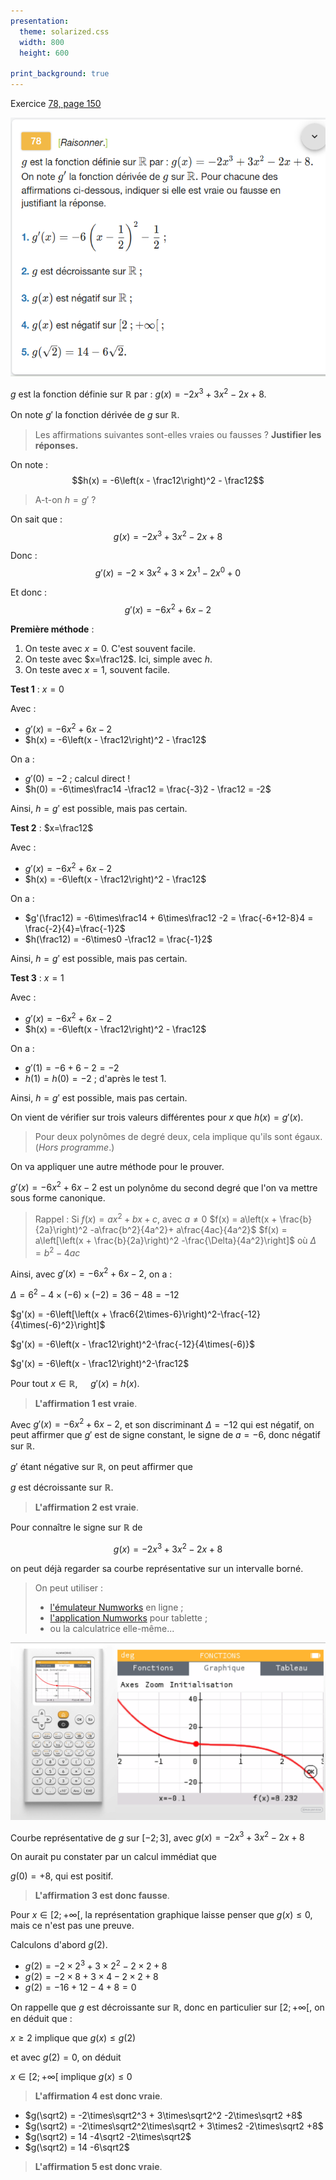 ```yaml
---
presentation:
  theme: solarized.css
  width: 800
  height: 600

print_background: true
---
```


<!-- slide -->

Exercice [78, page 150](https://www.lelivrescolaire.fr/page/7418770?docId=SlDy0KrVwWJOWy3AISxNS)

![](sujet_78p150.png)

<!-- slide vertical=true-->

$g$ est la fonction définie sur $\mathbb R$ par :
$g(x) = -2x^3 + 3x^2 -2x +8$.

On note $g'$ la fonction dérivée de $g$ sur $\mathbb R$.

> Les affirmations suivantes sont-elles vraies ou fausses ?
> **Justifier les réponses.**

<!-- slide -->

On note :
$$h(x) = -6\left(x - \frac12\right)^2 - \frac12$$

> A-t-on $h = g'$ ?

<!-- slide vertical=true-->
On sait que :
$$g(x) = -2x^3 + 3x^2 -2x +8$$

Donc :
$$g'(x) = -2\times3x^2 + 3\times2x^1 -2x^0 + 0$$

Et donc :
$$g'(x) = -6x^2 + 6x -2$$

<!-- slide vertical=true-->

**Première méthode** :
1. On teste avec $x=0$. C'est souvent facile.
2. On teste avec $x=\frac12$. Ici, simple avec $h$.
3. On teste avec $x=1$, souvent facile.

<!-- slide vertical=true-->

**Test 1** : $x=0$

Avec :
* $g'(x) = -6x^2 + 6x -2$
* $h(x) = -6\left(x - \frac12\right)^2 - \frac12$

On a :
* $g'(0) = -2$ ; calcul direct !
* $h(0) = -6\times\frac14 -\frac12 = \frac{-3}2 - \frac12 = -2$

Ainsi, $h = g'$ est possible, mais pas certain.

<!-- slide vertical=true-->

**Test 2** : $x=\frac12$

Avec :
* $g'(x) = -6x^2 + 6x -2$
* $h(x) = -6\left(x - \frac12\right)^2 - \frac12$

On a :
* $g'(\frac12) = -6\times\frac14 + 6\times\frac12 -2 = \frac{-6+12-8}4 = \frac{-2}{4}=\frac{-1}2$
* $h(\frac12) = -6\times0 -\frac12 = \frac{-1}2$

Ainsi, $h = g'$ est possible, mais pas certain.


<!-- slide vertical=true-->

**Test 3** : $x=1$

Avec :
* $g'(x) = -6x^2 + 6x -2$
* $h(x) = -6\left(x - \frac12\right)^2 - \frac12$

On a :
* $g'(1) = -6 +6 -2 = -2$
* $h(1) = h(0) = -2$ ; d'après le test 1.

Ainsi, $h = g'$ est possible, mais pas certain.

<!-- slide vertical=true-->

On vient de vérifier sur trois valeurs différentes pour $x$ que $h(x) = g'(x)$.
> Pour deux polynômes de degré deux, cela implique qu'ils sont égaux. (*Hors programme*.)

On va appliquer une autre méthode pour le prouver.

<!-- slide vertical=true-->

$g'(x) = -6x^2 + 6x -2$ est un polynôme du second degré que l'on va mettre sous forme canonique.

> Rappel : Si $f(x) = ax^2 + bx + c$, avec $a\neq0$
> $f(x) = a\left(x + \frac{b}{2a}\right)^2 -a\frac{b^2}{4a^2}+ a\frac{4ac}{4a^2}$
> $f(x) = a\left[\left(x + \frac{b}{2a}\right)^2 -\frac{\Delta}{4a^2}\right]$
> où $\Delta = b^2-4ac$

<!-- slide vertical=true-->
Ainsi, avec $g'(x) = -6x^2 + 6x -2$, on a :

$\Delta = 6^2-4\times{(-6)}\times{(-2)} = 36 - 48 = -12$

$g'(x) = -6\left[\left(x + \frac6{2\times-6}\right)^2-\frac{-12}{4\times(-6)^2}\right]$

$g'(x) = -6\left(x - \frac12\right)^2-\frac{-12}{4\times(-6)}$

$g'(x) = -6\left(x - \frac12\right)^2-\frac12$

Pour tout $x\in \mathbb R$, $\quad g'(x) = h(x)$.

> **L'affirmation 1 est vraie**.

<!-- slide -->

Avec $g'(x) = -6x^2 + 6x -2$, et son discriminant $\Delta = -12$ qui est négatif, on peut affirmer que $g'$ est de signe constant, le signe de $a=-6$, donc négatif sur $\mathbb R$.

$g'$ étant négative sur $\mathbb R$, on peut affirmer que

$g$ est décroissante sur $\mathbb R$.

> **L'affirmation 2 est vraie**.

<!-- slide -->

Pour connaître le signe sur $\mathbb R$ de

$$g(x) = -2x^3 + 3x^2 -2x +8$$

on peut déjà regarder sa courbe représentative sur un intervalle borné.

> On peut utiliser :
> * [l'émulateur Numworks](https://www.numworks.com/fr/simulateur/) en ligne ;
> * [l'application Numworks](https://play.google.com/store/apps/details?id=com.numworks.calculator&hl=fr) pour tablette ;
> * ou la calculatrice elle-même...

<!-- slide vertical=true -->

![](fonction_g.png)

Courbe représentative de $g$ sur $[-2 ; 3]$, avec 
$g(x) = -2x^3 + 3x^2 -2x +8$

<!-- slide vertical=true -->

On aurait pu constater par un calcul immédiat que

$g(0) = +8$, qui est positif.

> **L'affirmation 3 est donc fausse**.

<!-- slide -->

Pour $x\in [2 ; +\infty[$, la représentation graphique laisse penser que $g(x)\leqslant 0$, mais ce n'est pas une preuve.

Calculons d'abord $g(2)$.

* $g(2) = -2\times2^3 + 3\times2^2 -2\times2 +8$
* $g(2) = -2\times8 + 3\times4 -2\times2 +8$
* $g(2) = -16 + 12 -4 +8 = 0$

<!-- slide vertical=true -->

On rappelle que $g$ est décroissante sur $\mathbb R$, donc en particulier sur $[2 ; +\infty[$, on en déduit que :

$x \geqslant 2$ implique que $g(x) \leqslant g(2)$

et avec $g(2) = 0$, on déduit

$x \in [2 ; +\infty[$ implique $g(x) \leqslant 0$

> **L'affirmation 4 est donc vraie**.

<!-- slide -->

* $g(\sqrt2) = -2\times\sqrt2^3 + 3\times\sqrt2^2 -2\times\sqrt2 +8$
* $g(\sqrt2) = -2\times\sqrt2^2\times\sqrt2 + 3\times2 -2\times\sqrt2 +8$
* $g(\sqrt2) = 14 -4\sqrt2 -2\times\sqrt2$
* $g(\sqrt2) = 14 -6\sqrt2$

> **L'affirmation 5 est donc vraie**.

